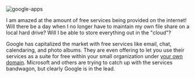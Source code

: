 ![google-apps](https://cloud.githubusercontent.com/assets/20459187/19576706/a4894d54-96d9-11e6-8bb2-aced94d49b0d.png)

I am amazed at the amount of free services being provided on the internet! Will there be a day when I no longer have to maintain my own file share on a local hard drive? Will I be able to store everything out in the "cloud"?

Google has capitalized the market with free services like email, chat, calendaring, and photo albums. They are even offering to let you use their services as a suite for free within your small organization under [your own domain](http://www.google.com/a).  Microsoft and others are trying to catch up with the services bandwagon, but clearly Google is in the lead.